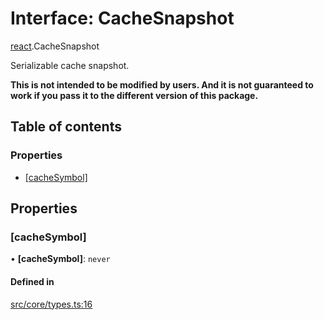 # Interface: CacheSnapshot

[react](../modules/react.md).CacheSnapshot

Serializable cache snapshot.

**This is not intended to be modified by users. And it is not guaranteed to work if you pass it to the different version of this package.**

## Table of contents

### Properties

- [[cacheSymbol]](react.CacheSnapshot.md#[cachesymbol])

## Properties

### [cacheSymbol]

• **[cacheSymbol]**: `never`

#### Defined in

[src/core/types.ts:16](https://github.com/inokawa/virtua/blob/10ae1dc2/src/core/types.ts#L16)
